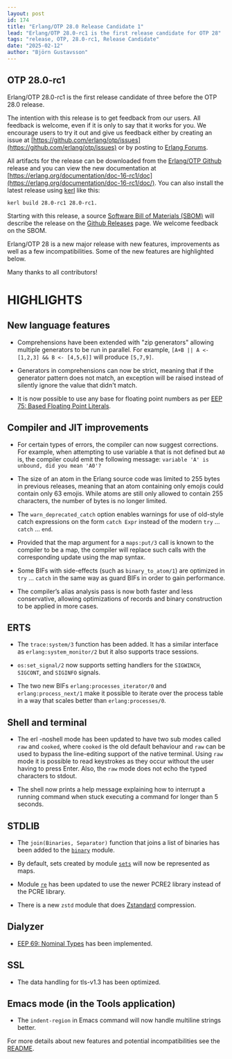 ```yaml
---
layout: post
id: 174
title: "Erlang/OTP 28.0 Release Candidate 1"
lead: "Erlang/OTP 28.0-rc1 is the first release candidate for OTP 28"
tags: "release, OTP, 28.0-rc1, Release Candidate"
date: "2025-02-12"
author: "Björn Gustavsson"
---
```

## OTP 28.0-rc1

Erlang/OTP 28.0-rc1 is the first release candidate of three before the OTP 28.0 release.

The intention with this release is to get feedback from our users.
All feedback is welcome, even if it is only to say that it works for you.
We encourage users to try it out and give us feedback either by creating an issue at
[https://github.com/erlang/otp/issues](https://github.com/erlang/otp/issues) or by
posting to [Erlang Forums](https://erlangforums.com/).

All artifacts for the release can be downloaded from the
[Erlang/OTP Github](https://github.com/erlang/otp/releases/tag/OTP-28.0-rc1) release
and you can view the new documentation at
[https://erlang.org/documentation/doc-16-rc1/doc](https://erlang.org/documentation/doc-16-rc1/doc/).
You can also install the latest release using [kerl](https://github.com/kerl/kerl) like this:

```
kerl build 28.0-rc1 28.0-rc1.
```

Starting with this release, a source [Software Bill of Materials
(SBOM)](https://www.cisa.gov/sites/default/files/2023-04/sbom-types-document-508c.pdf)
will describe the release on the [Github
Releases](https://github.com/erlang/otp/releases) page. We welcome
feedback on the SBOM.

Erlang/OTP 28 is a new major release with new features, improvements
as well as a few incompatibilities. Some of the new features are
highlighted below.

Many thanks to all contributors!


# HIGHLIGHTS

## New language features

- Comprehensions have been extended with "zip generators" allowing
  multiple generators to be run in parallel. For example,
  `[A+B || A <- [1,2,3] && B <- [4,5,6]]` will produce `[5,7,9]`.

- Generators in comprehensions can now be strict, meaning that if
  the generator pattern does not match, an exception will be raised
  instead of silently ignore the value that didn't match.

- It is now possible to use any base for floating point numbers as per
  [EEP 75: Based Floating Point Literals](https://www.erlang.org/eeps/eep-0075).


## Compiler and JIT improvements

- For certain types of errors, the compiler can now suggest
  corrections.  For example, when attempting to use variable `A` that
  is not defined but `A0` is, the compiler could emit the following
  message: `variable 'A' is unbound, did you mean 'A0'?`

- The size of an atom in the Erlang source code was limited to 255
  bytes in previous releases, meaning that an atom containing only
  emojis could contain only 63 emojis. While atoms are still only
  allowed to contain 255 characters, the number of bytes is no longer
  limited.

- The `warn_deprecated_catch` option enables warnings for use of
  old-style catch expressions on the form `catch Expr` instead of the
  modern `try` ... `catch` ... `end`.

- Provided that the map argument for a `maps:put/3` call is known to
  the compiler to be a map, the compiler will replace such calls with
  the corresponding update using the map syntax.

- Some BIFs with side-effects (such as `binary_to_atom/1`) are
  optimized in `try` ... `catch` in the same way as guard BIFs in
  order to gain performance.

- The compiler’s alias analysis pass is now both faster and less
  conservative, allowing optimizations of records and binary
  construction to be applied in more cases.

## ERTS

- The `trace:system/3` function has been added. It has a similar
  interface as `erlang:system_monitor/2` but it also supports trace
  sessions.

- `os:set_signal/2` now supports setting handlers for the `SIGWINCH`,
  `SIGCONT`, and `SIGINFO` signals.

- The two new BIFs `erlang:processes_iterator/0` and
  `erlang:process_next/1` make it possible to iterate over the
  process table in a way that scales better than `erlang:processes/0`.

## Shell and terminal

- The erl -noshell mode has been updated to have two sub modes called
  `raw` and `cooked`, where `cooked` is the old default behaviour and
  `raw` can be used to bypass the line-editing support of the native
  terminal. Using `raw` mode it is possible to read keystrokes as they
  occur without the user having to press Enter. Also, the `raw` mode
  does not echo the typed characters to stdout.

- The shell now prints a help message explaining how to interrupt a
  running command when stuck executing a command for longer than 5
  seconds.

## STDLIB

- The `join(Binaries, Separator)` function that joins a list of
  binaries has been added to the
  [`binary`](https://erlang.org/documentation/doc-16-rc1/lib/stdlib-7.0/doc/html/binary.html) module.

- By default, sets created by module
  [`sets`](https://erlang.org/documentation/doc-16-rc1/lib/stdlib-7.0/doc/html/sets.html)
  will now be represented as maps.

- Module [`re`](https://erlang.org/documentation/doc-16-rc1/lib/stdlib-7.0/doc/html/re.html) has
  been updated to use the newer PCRE2 library instead of the
  PCRE library.

- There is a new `zstd` module that does
  [Zstandard](https://facebook.github.io/zstd/) compression.


## Dialyzer

- [EEP 69: Nominal Types](https://www.erlang.org/eeps/eep-0069) has been
  implemented.

## SSL

- The data handling for tls-v1.3 has been optimized.

## Emacs mode (in the Tools application)

- The `indent-region` in Emacs command will now handle multiline
  strings better.

For more details about new features and potential incompatibilities see the [README](https://erlang.org/download/otp_src_28.0-rc1.readme).
